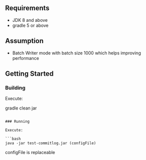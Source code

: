## Requirements

-   JDK 8 and above
-   gradle 5 or above

## Assumption
- Batch Writer mode with batch size 1000 which helps improving performance

## Getting Started

### Building

Execute:

gradle clean jar
```

### Running

Execute:

```bash
java -jar test-commitlog.jar (configFile)
```
configFile is replaceable